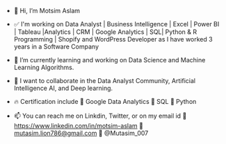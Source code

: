 - 👋 Hi, I’m Motsim Aslam
- ✅ I'm working on Data Analyst | Business Intelligence | Excel | Power BI | Tableau |Analytics | CRM | Google Analytics 
     | SQL| Python & R Programming | Shopify and WordPress Developer as I have worked 3 years in a Software Company
- 🌱 I’m currently learning and working on Data Science and Machine Learning Algorithms.
- 💞️ I want to collaborate in the Data Analyst Community, Artificial Intelligence AI, and Deep learning.
- 🔥 Certification include
           🌱  Google Data Analytics
           🌱  SQL
           🌱  Python
      
- 📫 You can reach me on Linkdin, Twitter, or on my email id
   👋 https://www.linkedin.com/in/motsim-aslam
   👋 mutasim.lion786@gmail.com
   👋 @Mutasim_007

<!---
MotsimAslam/MotsimAslam is a ✨ special ✨ repository because its `README.md` (this file) appears on your GitHub profile.
You can click the Preview link to take a look at your changes.
--->
